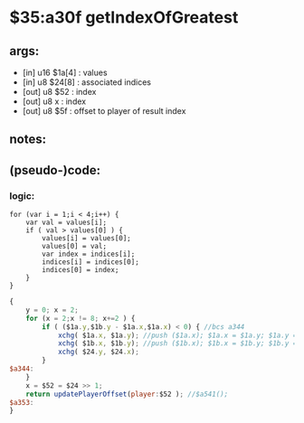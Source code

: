 ﻿
# $35:a30f getIndexOfGreatest

<summary></summary>

## args:
+ [in] u16 $1a[4] : values
+ [in] u8 $24[8] : associated indices
+ [out] u8 $52 : index
+ [out] u8 x : index
+ [out] u8 $5f : offset to player of result index 
## notes:
## (pseudo-)code:
### logic:
	for (var i = 1;i < 4;i++) {
		var val = values[i];
		if ( val > values[0] ) {
			values[i] = values[0];
			values[0] = val;
			var index = indices[i];
			indices[i] = indices[0];
			indices[0] = index;
		}
	}
```js
{
	y = 0; x = 2;
	for (x = 2;x != 8; x+=2 ) {
		if ( ($1a.y,$1b.y - $1a.x,$1a.x) < 0) { //bcs a344
			xchg( $1a.x, $1a.y); //push ($1a.x); $1a.x = $1a.y; $1a.y = pop a;
			xchg( $1b.x, $1b.y); //push ($1b.x); $1b.x = $1b.y; $1b.y = pop a;
			xchg( $24.y, $24.x);
		}
$a344:
	}
	x = $52 = $24 >> 1;
	return updatePlayerOffset(player:$52 );	//$a541();
$a353:
}
```



